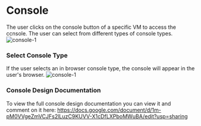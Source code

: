 # Console
The user clicks on the console button of a specific VM to access the ccnsole. The user can select from different types of console types. 
![console-1](img/console-1.png)

### Select Console Type
If the user selects an in browser console type, the console will appear in the user's browser. 
![console-1](img/console-2.png)

### Console Design Documentation
To view the full console design documentation you can view it and comment on it here: https://docs.google.com/document/d/1m-pM0VVgeZmVCJFs2lLuzC9KUVV-X1cDfLXPboMWuBA/edit?usp=sharing